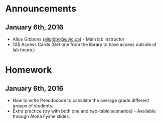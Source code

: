 # Announcements

## January 6th, 2016
 
*   Alice Gibbons (aligibbo@uvic.ca) - Main lab instructor
*   10$ Access Cards (Get one from the library to have access outside of lab hours.)

# Homework

## January 6th, 2016

* How to write Pseudocode to calculate the average grade different groups of students.
* Extra practice (try with both one and two-table scenarios) - Available through Alona Fyshe slides. 